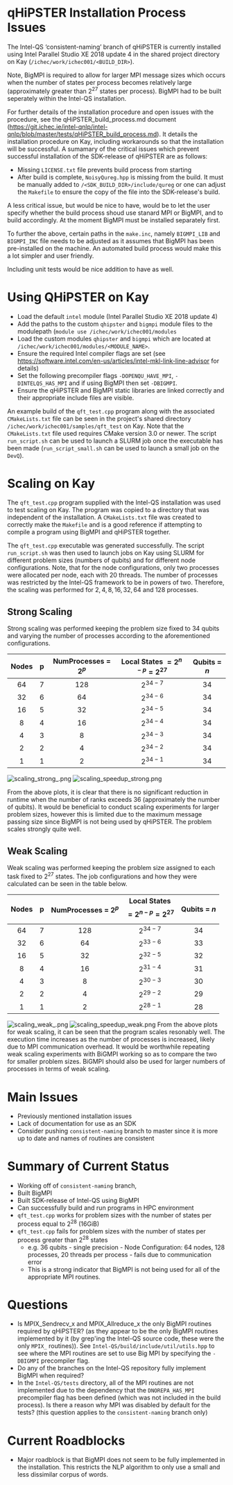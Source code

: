 # qHiPSTER Installation Process Issues

The Intel-QS ‘consistent-naming’ branch of qHiPSTER is currently installed using Intel Parallel Studio XE 2018 update 4 in the shared project directory on Kay (`/ichec/work/ichec001/<BUILD_DIR>`).

Note, BigMPI is required to allow for larger MPI message sizes which occurs when the number of states per process becomes relatively large (approximately greater than $2^{27}$ states per process). BigMPI had to be built seperately within the Intel-QS installation. 

For further details of the installation procedure and open issues with the procedure, see the qHiPSTER_build_process.md document (https://git.ichec.ie/intel-qnlp/intel-qnlp/blob/master/tests/qHiPSTER_build_process.md). It details the installation procedure on Kay, including workarounds so that the installation will be successful. A sumamary of the critical issues which prevent successful installation of the SDK-release of qHiPSTER are as follows:

- Missing `LICENSE.txt` file prevents build process from starting
- After build is complete, `NoisyQureg.hpp` is missing from the build. It must be manually added to `/<SDK_BUILD_DIR>/include/qureg` or one can adjust the `Makefile` to ensure the copy of the file into the SDK-release's build.

A less critical issue, but would be nice to have, would be to let the user specify whether the build process shoud use stanard MPI or BigMPI, and to build accordingly. At the moment BigMPI must be installed separately first.

To further the above, certain paths in the `make.inc`, namely `BIGMPI_LIB` and `BIGMPI_INC` file needs to be adjusted as it assumes that BigMPI has been pre-installed on the machine. An automated build process would make this a lot simpler and user friendly.

Including unit tests would be nice addition to have as well.


# Using QHiPSTER on Kay
- Load the default `intel` module (Intel Parallel Studio XE 2018 update 4)
- Add the paths to the custom `qhipster` and `bigmpi` module files to the modulepath (`module use /ichec/work/ichec001/modules`
- Load the custom modules `qhipster` and `bigmpi` which are located at `/ichec/work/ichec001/modules/<MODULE_NAME>`.
- Ensure the required Intel compiler flags are set (see https://software.intel.com/en-us/articles/intel-mkl-link-line-advisor for details)
- Set the following precompiler flags `-DOPENQU_HAVE_MPI`, `-DINTELQS_HAS_MPI` and if using BigMPI then set `-DBIGMPI`.
- Ensure the qHiPSTER and BigMPI static libraries are linked correctly and their appropriate include files are visible.

An example build of the `qft_test.cpp` program along with the associated `CMakeLists.txt` file can be seen in the project's shared directory `/ichec/work/ichec001/samples/qft_test` on Kay. Note that the `CMakeLists.txt` file used requires CMake version 3.0 or newer. The script `run_script.sh` can be used to launch a SLURM job once the executable has been made (`run_script_small.sh` can be used to launch a small job on the `DevQ`). 


# Scaling on Kay

The `qft_test.cpp` program supplied with the Intel-QS installation was used to test scaling on Kay. The program was copied to a directory that was independent of the installation. A `CMakeLists.txt` file was created to correctly make the `Makefile` and is a good reference if attempting to compile a program using BigMPI and qHiPSTER together.

The `qft_test.cpp` executable was generated successfully. The script `run_script.sh` was then used to launch jobs on Kay using SLURM for different problem sizes (numbers of qubits) and for different node configurations. Note, that for the node configurations, only two processes were allocated per node, each with 20 threads. The number of processes was restricted by the Intel-QS framework to be in powers of two. Therefore, the scaling was performed for $2,4,8,16,32,64$ and $128$ processes.

## Strong Scaling
Strong scaling was performed keeping the problem size fixed to $34$ qubits and varying the number of processes according to the aforementioned configurations.

| Nodes           |  p    | NumProcesses = $2^p$  | Local States $= 2^{n-p} = 2^{27}$  | Qubits = $n$ |
| :-------------: | :---: | :---------------------: | :----------------------------------: | :------------: |
| 64              |   7   | 128                   | $2^{34-7}$                         | 34           |
| 32              |   6   | 64                    | $2^{34-6}$                         | 34           |
| 16              |   5   | 32                    | $2^{34-5}$                         | 34           |
| 8               |   4   | 16                    | $2^{34-4}$                         | 34           |
| 4               |   3   | 8                     | $2^{34-3}$                         | 34           |
| 2               |   2   | 4                     | $2^{34-2}$                         | 34           |
| 1               |   1   | 2                     | $2^{34-1}$                         | 34           |



![scaling_strong_.png](attachment:scaling_strong_.png)
![scaling_speedup_strong.png](attachment:scaling_speedup_strong.png)

From the above plots, it is clear that there is no significant reduction in runtime when the number of ranks exceeds $36$ (approximately the number of qubits). It would be beneficial to conduct scaling experiments for larger problem sizes, however this is limited due to the maximum message passing size since BigMPI is not being used by qHiPSTER. The problem scales strongly quite well.

## Weak Scaling
Weak scaling was performed keeping the problem size assigned to each task fixed to $2^{27}$ states. The job configurations and how they were calculated can be seen in the table below.

| Nodes           |  p    | NumProcesses = $2^p$    | Local States $$= 2^{n-p} = 2^{27}$$    | Qubits = $n$   |
| :-------------: | :---: | :---------------------: | :----------------------------------: | :------------: |
| 64              |   7   | 128                     | $2^{34-7}$                           | 34             |
| 32              |   6   | 64                      | $2^{33-6}$                           | 33             |
| 16              |   5   | 32                      | $2^{32-5}$                           | 32             |
| 8               |   4   | 16                      | $2^{31-4}$                           | 31             |
| 4               |   3   | 8                       | $2^{30-3}$                           | 30             |
| 2               |   2   | 4                       | $2^{29-2}$                           | 29             |
| 1               |   1   | 2                       | $2^{28-1}$                           | 28             |



![scaling_weak_.png](attachment:scaling_weak_.png)
![scaling_speedup_weak.png](attachment:scaling_speedup_weak.png)
From the above plots for weak scaling, it can be seen that the program scales resonably well. The execution time increases as the number of processes is increased, likely due to MPI communication overhead. It would be worthwhile repeating weak scaling experiments with BiGMPI working so as to compare the two for smaller problem sizes. BiGMPI should also be used for larger numbers of processes in terms of weak scaling.


# Main Issues
- Previously mentioned installation issues
- Lack of documentation for use as an SDK
- Consider pushing `consistent-naming` branch to master since it is more up to date and names of routines are consistent


# Summary of Current Status

 - Working off of `consistent-naming` branch,
 - Built BigMPI
 - Built SDK-release of Intel-QS using BigMPI
 - Can successfully build and run programs in HPC environment
 - `qft_test.cpp` works for problem sizes with the number of states per process equal to $2^{28}$ (16GiB)
 - `qft_test.cpp` fails for problem sizes with the number of states per process greater than $2^{28}$ states
     - e.g. 36 qubits - single precision - Node Configuration: 64 nodes, 128 processes, 20 threads per process - fails due to communication error
     - This is a strong indicator that BigMPI is not being used for all of the appropriate MPI routines.

# Questions
- Is MPIX_Sendrecv_x and MPIX_Allreduce_x the only BigMPI routines required by qHiPSTER? (as they appear to be the only BigMPI routines implemented by it (by grep'ing the Intel-QS source code, these were the only `MPIX_` routines)). See `Intel-QS/build/include/util/utils.hpp` to see where the MPI routines are set to use Big MPI by specifying the `-DBIGMPI` precompiler flag.
- Do any of the branches on the Intel-QS repository fully implement BigMPI when required?
- In the `Intel-QS/tests` directory, all of the MPI routines are not implemented due to the dependency that the `DNOREPA_HAS_MPI` precompiler flag has been defined (which was not included in the build process). Is there a reason why MPI was disabled by default for the tests? (this question applies to the `consistent-naming` branch only)

# Current Roadblocks
- Major roadblock is that BigMPI does not seem to be fully implemented in the installation. This restricts the NLP algorithm to only use a small and less dissimilar corpus of words.
